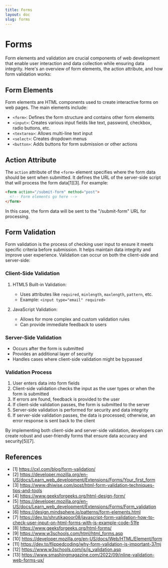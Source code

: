 ```yaml
---
title: Forms
layout: doc
slug: forms
---
```


# Forms
Form elements and validation are crucial components of web development that enable user interaction and data collection while ensuring data integrity. Here's an overview of form elements, the action attribute, and how form validation works:

## Form Elements

Form elements are HTML components used to create interactive forms on web pages. The main elements include:

- `<form>`: Defines the form structure and contains other form elements
- `<input>`: Creates various input fields like text, password, checkbox, radio buttons, etc.
- `<textarea>`: Allows multi-line text input
- `<select>`: Creates dropdown menus
- `<button>`: Adds buttons for form submission or other actions

## Action Attribute

The `action` attribute of the `<form>` element specifies where the form data should be sent when submitted. It defines the URL of the server-side script that will process the form data[1][3]. For example:

```html
<form action="/submit-form" method="post">
  <!-- Form elements go here -->
</form>
```

In this case, the form data will be sent to the "/submit-form" URL for processing.

## Form Validation

Form validation is the process of checking user input to ensure it meets specific criteria before submission. It helps maintain data integrity and improve user experience. Validation can occur on both the client-side and server-side:

### Client-Side Validation

1. HTML5 Built-in Validation:
   - Uses attributes like `required`, `minlength`, `maxlength`, `pattern`, etc.
   - Example: `<input type="email" required>`

2. JavaScript Validation:
   - Allows for more complex and custom validation rules
   - Can provide immediate feedback to users

### Server-Side Validation

- Occurs after the form is submitted
- Provides an additional layer of security
- Handles cases where client-side validation might be bypassed

### Validation Process

1. User enters data into form fields
2. Client-side validation checks the input as the user types or when the form is submitted
3. If errors are found, feedback is provided to the user
4. If client-side validation passes, the form is submitted to the server
5. Server-side validation is performed for security and data integrity
6. If server-side validation passes, the data is processed; otherwise, an error response is sent back to the client

By implementing both client-side and server-side validation, developers can create robust and user-friendly forms that ensure data accuracy and security[5][7].

## References
- [1] https://cxl.com/blog/form-validation/
- [2] https://developer.mozilla.org/en-US/docs/Learn_web_development/Extensions/Forms/Your_first_form
- [3] https://www.dhiwise.com/post/html-form-validation-techniques-tips-and-tools
- [4] https://www.geeksforgeeks.org/html-design-form/
- [5] https://developer.mozilla.org/en-US/docs/Learn_web_development/Extensions/Forms/Form_validation
- [6] https://design.mindsphere.io/patterns/form-elements.html
- [7] https://dev.to/shrutikapoor08/javascript-form-validation-how-to-check-user-input-on-html-forms-with-js-example-code-51fe
- [8] https://www.geeksforgeeks.org/html-forms/
- [9] https://www.w3schools.com/html/html_forms.asp
- [10] https://developer.mozilla.org/en-US/docs/Web/HTML/Element/form
- [11] https://dev.to/flippedcoding/why-form-validation-is-important-37mj
- [12] https://www.w3schools.com/js/js_validation.asp
- [13] https://www.smashingmagazine.com/2022/09/inline-validation-web-forms-ux/